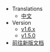
* Translations
  * [中文](/)
* Version
  * [v1.6.x](https://ghjayce.github.io/j-weapons/o/)
  * [v1.5.0](/)
* [前往新版文档](https://ghjayce.github.io/j-weapons/n/)
